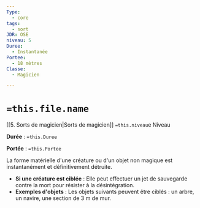 ```yaml
---
Type:
  - core
tags:
  - sort
JDR: OSE
niveau: 5
Duree:
  - Instantanée
Portee:
  - 18 mètres
Classe:
  - Magicien

---
```

# `=this.file.name`  

[[5. Sorts de magicien|Sorts de magicien]] `=this.niveau`e Niveau

**Durée** : `=this.Duree` 

**Portée** : `=this.Portee`

La forme matérielle d'une créature ou d'un objet non magique est instantanément et définitivement détruite.

- **Si une créature est ciblée** : Elle peut effectuer un jet de sauvegarde contre la mort pour résister à la désintégration.
- **Exemples d'objets** : Les objets suivants peuvent être ciblés : un arbre, un navire, une section de 3 m de mur.
